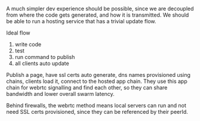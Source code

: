 A much simpler dev experience should be possible, since we are decoupled from where the code gets generated, and how it is transmitted.  We should be able to run a hosting service that has a trivial update flow.

Ideal flow
1. write code
2. test
3. run command to publish
4. all clients auto update

Publish a page, have ssl certs auto generate, dns names provisioned using chains, clients load it, connect to the hosted app chain.  They use this app chain for webrtc signalling and find each other, so they can share bandwidth and lower overall swarm latency.

Behind firewalls, the webrtc method means local servers can run and not need SSL certs provisioned, since they can be referenced by their peerId.